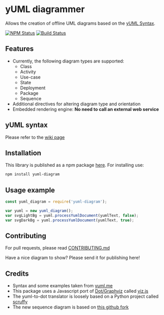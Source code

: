 # yUML diagrammer
Allows the creation of offline UML diagrams based on the [yUML Syntax](http://yuml.me/).

<a href="https://www.npmjs.com/package/yuml-diagram"><img alt="NPM Status" src="https://img.shields.io/npm/v/yuml-diagram.svg?style=flat"></a>
[![Build Status](https://dev.azure.com/jaime-olivares-f/yuml-diagram/_apis/build/status/jaime-olivares.yuml-diagram?branchName=master)](https://dev.azure.com/jaime-olivares-f/yuml-diagram/_build/latest?definitionId=2&branchName=master)

## Features
* Currently, the following diagram types are supported: 
  + Class
  + Activity 
  + Use-case
  + State
  + Deployment
  + Package
  + Sequence
* Additional directives for altering diagram type and orientation
* Embedded rendering engine: **No need to call an external web service**

## yUML syntax
Please refer to the [wiki page](https://github.com/jaime-olivares/yuml-diagram/wiki)

## Installation
This library is published as a npm package [here](https://www.npmjs.com/package/yuml-diagram). For installing use:
````bash
npm install yuml-diagram
````

## Usage example
````javascript
const yuml_diagram = require('yuml-diagram');

var yuml = new yuml_diagram();
var svgLightBg = yuml.processYumlDocument(yumlText, false);
var svgDarkBg = yuml.processYumlDocument(yumlText, true);
````

## Contributing
For pull requests, please read [CONTRIBUTING.md](https://github.com/jaime-olivares/yuml-diagram/blob/master/CONTRIBUTING.md)

Have a nice diagram to show? Please send it for publishing here!

## Credits
* Syntax and some examples taken from [yuml.me](http://yuml.me/diagram/scruffy/class/samples)
* This package uses a Javascript port of [Dot/Graphviz](http://www.graphviz.org/) called [viz.js](https://github.com/mdaines/viz.js)
* The yuml-to-dot translator is loosely based on a Python project called [scruffy](https://github.com/aivarsk/scruffy)
* The new sequence diagram is based on [this github fork](https://github.com/sharvil/node-sequence-diagram)
